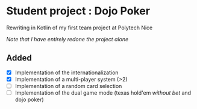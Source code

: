 Student project : Dojo Poker
=================================

Rewriting in Kotlin of my first team project at Polytech Nice

*Note that I have entirely redone the project alone*

Added
------------------
- [x] Implementation of the internationalization
- [x] Implementation of a multi-player system (>2)
- [ ] Implementation of a random card selection
- [ ] Implementation of the dual game mode (texas hold'em *without bet* and dojo poker)
